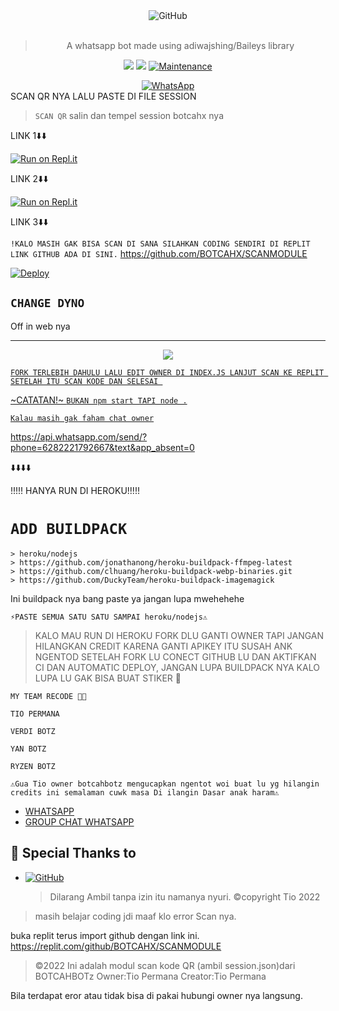 <div align="center">
<img alt="GitHub" src="https://img.shields.io/badge/WHATSAPP%20BOT-25D32?style=for-the-badge&logoColor=darkgreen"/>
<br><br>
  
> A whatsapp bot made using adiwajshing/Baileys library
 <p>
  <img src ="https://img.shields.io/badge/npm-v7.20.3-green.svg" />
  <img src="https://img.shields.io/badge/node-%3E=16.6.1-darkgreen.svg" />
   <a href="https://github.com/justpiple/whatsapp-bot/commit-activity" target="_blank">
    <img alt="Maintenance" src="https://img.shields.io/badge/Maintained%3F-no-red.svg" />
  </a>
</p>
<a href="https://chat.whatsapp.com/JEDQfzMGZan4HA98wtxsNL"><img alt="WhatsApp" src="https://img.shields.io/badge/WhatsApp%20Group-25D366?style=for-the-badge&logo=whatsapp&logoColor=white"/></a>
 
</div>
SCAN QR NYA LALU PASTE DI FILE SESSION

> `SCAN QR` salin dan tempel session botcahx nya

LINK 1⬇️⬇️

[![Run on Repl.it](https://repl.it/badge/github/quiec/whatsAlfa)](https://replit.com/@tioclkp02/SCANMODULE-3#index.js)

 LINK 2⬇️⬇️
 
[![Run on Repl.it](https://repl.it/badge/github/quiec/whatsAlfa)](https://replit.com/@tioclkp02/SCANMODULE-3?v=1)

LINK 3⬇️⬇️

```!KALO MASIH GAK BISA SCAN DI SANA SILAHKAN CODING SENDIRI DI REPLIT LINK GITHUB ADA DI SINI.```
 https://github.com/BOTCAHX/SCANMODULE

[![Deploy](https://www.herokucdn.com/deploy/button.svg)](https://heroku.com/deploy?template=https://github.com/BOTCAHX/yTEAM-DOGEBOT-update)


## `CHANGE DYNO`

Off in web nya

----------

<p align="center">
  <a href="https://chat.whatsapp.com/JEDQfzMGZan4HA98wtxsNL"><img src="https://a.top4top.io/p_20888ybra1.jpg" />
</p>

```FORK TERLEBIH DAHULU LALU EDIT OWNER DI INDEX.JS LANJUT SCAN KE REPLIT SETELAH ITU SCAN KODE DAN SELESAI ```
  
  
  
 
~CATATAN!~
 ```BUKAN npm start TAPI node .```

 ```Kalau masih gak faham chat owner```

https://api.whatsapp.com/send/?phone=6282221792667&text&app_absent=0


⬇️⬇️⬇️⬇️

!!!!! HANYA RUN DI HEROKU!!!!!

# `ADD BUILDPACK`

```
> heroku/nodejs
> https://github.com/jonathanong/heroku-buildpack-ffmpeg-latest
> https://github.com/clhuang/heroku-buildpack-webp-binaries.git
> https://github.com/DuckyTeam/heroku-buildpack-imagemagick
```
Ini buildpack nya bang paste ya jangan lupa mwehehehe



```⚡PASTE SEMUA SATU SATU SAMPAI heroku/nodejs⚠️```


>KALO MAU RUN DI HEROKU FORK DLU GANTI OWNER TAPI JANGAN HILANGKAN CREDIT KARENA GANTI APIKEY ITU SUSAH ANK NGENTOD
>SETELAH FORK LU CONECT GITHUB LU DAN AKTIFKAN CI DAN AUTOMATIC DEPLOY, JANGAN LUPA BUILDPACK NYA KALO LUPA LU GAK BISA BUAT STIKER
🗿

`MY TEAM RECODE 👨‍💻`

`TIO PERMANA`

`VERDI BOTZ`

`YAN BOTZ`

`RYZEN BOTZ`


`⚠️Gua Tio owner botcahbotz mengucapkan ngentot woi buat lu yg hilangin credits ini semalaman cuwk masa Di ilangin Dasar anak haram⚠️`

- [WHATSAPP](http://wa.me/6282221792667)
- [GROUP CHAT WHATSAPP](https://chat.whatsapp.com/JEDQfzMGZan4HA98wtxsNL)


## 🙏 Special Thanks to
* <a href="https://github.com/adiwajshing/Baileys"><img alt="GitHub" src="https://img.shields.io/badge/@adiwajshing/Baileys%20-%23121011.svg?style=flat-square&logo=npm&color=white"/></a>
  
  >Dilarang Ambil tanpa izin itu namanya nyuri.
©copyright Tio 2022
>masih belajar coding jdi maaf klo error
Scan nya.

buka replit terus import github dengan link ini.
https://replit.com/github/BOTCAHX/SCANMODULE


>©2022
Ini adalah modul scan kode QR (ambil session.json)dari BOTCAHBOTz 
Owner:Tio Permana
Creator:Tio Permana

Bila terdapat eror atau tidak bisa di pakai hubungi owner nya langsung.



